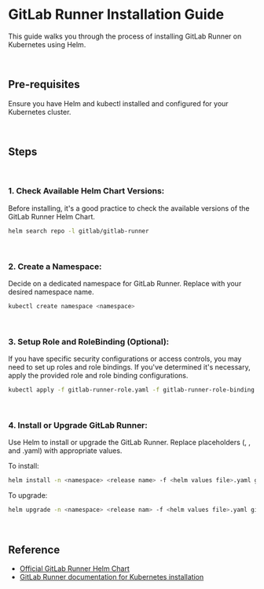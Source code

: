 # GitLab Runner Installation Guide
This guide walks you through the process of installing GitLab Runner on Kubernetes using Helm.

<br/>

## Pre-requisites
Ensure you have Helm and kubectl installed and configured for your Kubernetes cluster.

<br/>

## Steps

<br/>

### 1. Check Available Helm Chart Versions:

Before installing, it's a good practice to check the available versions of the GitLab Runner Helm Chart.
```bash
helm search repo -l gitlab/gitlab-runner
```

<br/>

### 2. Create a Namespace:

Decide on a dedicated namespace for GitLab Runner. Replace <namespace> with your desired namespace name.
```bash
kubectl create namespace <namespace>
```

<br/>

### 3. Setup Role and RoleBinding (Optional):

If you have specific security configurations or access controls, you may need to set up roles and role bindings. If you've determined it's necessary, apply the provided role and role binding configurations.
```bash
kubectl apply -f gitlab-runner-role.yaml -f gitlab-runner-role-binding.yaml -n <namespace>
```

<br/>

### 4. Install or Upgrade GitLab Runner:

Use Helm to install or upgrade the GitLab Runner. Replace placeholders (<namespace>, <release name>, and <helm values file>.yaml) with appropriate values.

To install:
```bash
helm install -n <namespace> <release name> -f <helm values file>.yaml gitlab/gitlab-runner
```

To upgrade:
```bash
helm upgrade -n <namespace> <release nam> -f <helm values file>.yaml gitlab/gitlab-runner
```

<br/>

## Reference
- [Official GitLab Runner Helm Chart](https://gitlab.com/gitlab-org/charts/gitlab-runner)
- [GitLab Runner documentation for Kubernetes installation](https://docs.gitlab.com/runner/install/kubernetes.html)

